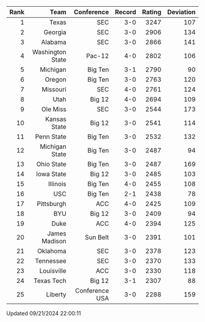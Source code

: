 | Rank  | Team                 | Conference           | Record   | Rating | Deviation |
| ---:  | ---:                 | ---:                 | ---:     | ---:   | ---:      |
| 1     | Texas                | SEC                  | 3-0      | 3247   | 107       |
| 2     | Georgia              | SEC                  | 3-0      | 2906   | 134       |
| 3     | Alabama              | SEC                  | 3-0      | 2866   | 141       |
| 4     | Washington State     | Pac-12               | 4-0      | 2802   | 106       |
| 5     | Michigan             | Big Ten              | 3-1      | 2790   | 90        |
| 6     | Oregon               | Big Ten              | 3-0      | 2763   | 120       |
| 7     | Missouri             | SEC                  | 4-0      | 2761   | 124       |
| 8     | Utah                 | Big 12               | 4-0      | 2694   | 109       |
| 9     | Ole Miss             | SEC                  | 3-0      | 2544   | 173       |
| 10    | Kansas State         | Big 12               | 3-0      | 2541   | 114       |
| 11    | Penn State           | Big Ten              | 3-0      | 2532   | 132       |
| 12    | Michigan State       | Big Ten              | 3-0      | 2487   | 94        |
| 13    | Ohio State           | Big Ten              | 3-0      | 2487   | 169       |
| 14    | Iowa State           | Big 12               | 3-0      | 2485   | 103       |
| 15    | Illinois             | Big Ten              | 4-0      | 2455   | 108       |
| 16    | USC                  | Big Ten              | 2-1      | 2438   | 78        |
| 17    | Pittsburgh           | ACC                  | 4-0      | 2425   | 109       |
| 18    | BYU                  | Big 12               | 3-0      | 2409   | 94        |
| 19    | Duke                 | ACC                  | 4-0      | 2394   | 125       |
| 20    | James Madison        | Sun Belt             | 3-0      | 2391   | 101       |
| 21    | Oklahoma             | SEC                  | 3-0      | 2378   | 123       |
| 22    | Tennessee            | SEC                  | 3-0      | 2370   | 133       |
| 23    | Louisville           | ACC                  | 3-0      | 2330   | 118       |
| 24    | Texas Tech           | Big 12               | 3-1      | 2307   | 88        |
| 25    | Liberty              | Conference USA       | 3-0      | 2288   | 159       |

Updated 09/21/2024 22:00:11
